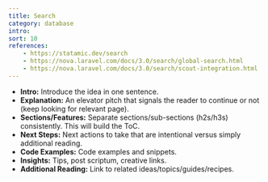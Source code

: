 ```yaml
---
title: Search
category: database
intro: 
sort: 10
references:
    - https://statamic.dev/search
    - https://nova.laravel.com/docs/3.0/search/global-search.html
    - https://nova.laravel.com/docs/3.0/search/scout-integration.html
---
```


- **Intro:** Introduce the idea in one sentence.
- **Explanation:** An elevator pitch that signals the reader to continue or not (keep looking for relevant page).
- **Sections/Features:** Separate sections/sub-sections (h2s/h3s) consistently. This will build the ToC.
- **Next Steps:** Next actions to take that are intentional versus simply additional reading.
- **Code Examples:** Code examples and snippets.
- **Insights:** Tips, post scriptum, creative links.
- **Additional Reading:** Link to related ideas/topics/guides/recipes.
